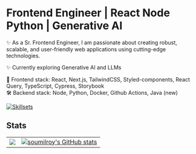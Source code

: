 Frontend Engineer | React Node Python | Generative AI
==================================================================================================================================

✨ As a Sr. Frontend Engineer, I am passionate about creating robust, scalable, and user-friendly web applications using cutting-edge technologies.

✨ Currently exploring Generative AI and LLMs

🎨 Frontend stack: React, Next.js, TailwindCSS, Styled-components, React Query, TypeScript, Cypress, Storybook <br />
🛠 Backend stack: Node, Python, Docker, Github Actions, Java (new)

[![Skillsets](https://skillicons.dev/icons?i=js,html,css,ts,react,nextjs,tailwind,py,nuxtjs,docker,mysql,nestjs,flask,aws,java)](https://skillicons.dev)

## Stats

<table>
  <tr>
    <td>
      <a href="http://www.github.com/soumilroy"><img src="https://github-readme-streak-stats.herokuapp.com/?user=soumilroy&stroke=ffffff&background=1c1917&ring=0891b2&fire=0891b2&currStreakNum=ffffff&currStreakLabel=0891b2&sideNums=ffffff&sideLabels=ffffff&dates=ffffff&hide_border=true" /></a>
    </td>
    <td>
  <a href="http://www.github.com/soumilroy"><img src="https://github-readme-stats.vercel.app/api?username=soumilroy&show_icons=true&hide=stars,&count_private=true&title_color=0891b2&text_color=ffffff&icon_color=0891b2&bg_color=1c1917&hide_border=true&show_icons=true" alt="soumilroy's GitHub stats" /></a>
    </td>
  </tr>
</table>
